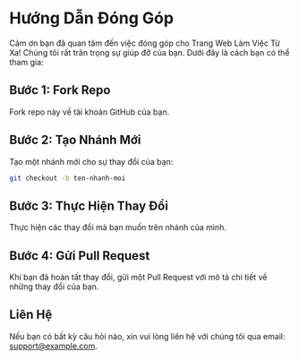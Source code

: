 # Hướng Dẫn Đóng Góp

Cảm ơn bạn đã quan tâm đến việc đóng góp cho Trang Web Làm Việc Từ Xa! Chúng tôi rất trân trọng sự giúp đỡ của bạn. Dưới đây là cách bạn có thể tham gia:

## Bước 1: Fork Repo
Fork repo này về tài khoản GitHub của bạn.

## Bước 2: Tạo Nhánh Mới
Tạo một nhánh mới cho sự thay đổi của bạn:
```bash
git checkout -b ten-nhanh-moi
```

## Bước 3: Thực Hiện Thay Đổi
Thực hiện các thay đổi mà bạn muốn trên nhánh của mình.

## Bước 4: Gửi Pull Request
Khi bạn đã hoàn tất thay đổi, gửi một Pull Request với mô tả chi tiết về những thay đổi của bạn.

## Liên Hệ
Nếu bạn có bất kỳ câu hỏi nào, xin vui lòng liên hệ với chúng tôi qua email: support@example.com.